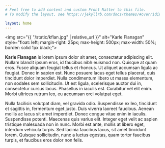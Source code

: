 ```yaml
---
# Feel free to add content and custom Front Matter to this file.
# To modify the layout, see https://jekyllrb.com/docs/themes/#overriding-theme-defaults

layout: home
---
```


<img src="{{ "/static/kflan.jpg" | relative_url }}" alt="Karle Flanagan" style="float: left; margin-right: 25px; max-height: 500px; max-width: 50%; border: solid 1px black;">

**Karle Flanagan** is lorem ipsum dolor sit amet, consectetur adipiscing elit. Nullam blandit ipsum eros, id faucibus nibh euismod non. Quisque at quam eros. Fusce aliquam feugiat tellus et rhoncus. Ut aliquet accumsan ligula ac feugiat. Donec in sapien est. Nunc posuere lacus eget tellus placerat, quis tincidunt dolor imperdiet. Nulla condimentum libero ut massa elementum, non sodales sem sollicitudin. Ut est ligula, scelerisque auctor dui in, consectetur cursus lacus. Phasellus in iaculis est. Curabitur vel elit enim. Morbi ultrices rutrum leo, eu accumsan orci volutpat eget.

Nulla facilisis volutpat diam, vel gravida odio. Suspendisse ex leo, tincidunt et sagittis in, fermentum eget justo. Duis viverra laoreet faucibus. Aenean mollis ac lacus sit amet imperdiet. Donec congue vitae enim in iaculis. Suspendisse potenti. Maecenas quis varius elit. Integer eget velit ac sapien tristique malesuada non in nunc. Morbi est ante, mollis at libero eget, interdum vehicula turpis. Sed lacinia faucibus lacus, sit amet tincidunt lorem. Quisque sollicitudin, nunc a luctus egestas, quam tortor faucibus turpis, et faucibus eros dolor non felis.

